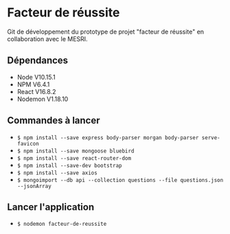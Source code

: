 # Facteur de réussite

Git de développement du prototype de projet "facteur de réussite" en collaboration avec le MESRI.

## Dépendances 

- Node  V10.15.1
- NPM V6.4.1
- React V16.8.2
- Nodemon V1.18.10

## Commandes à lancer


- `$ npm install --save express body-parser morgan body-parser serve-favicon`
- `$ npm install --save mongoose bluebird`
- `$ npm install --save react-router-dom`
- `$ npm install --save-dev bootstrap`
- `$ npm install --save axios`
- `$ mongoimport --db api --collection questions --file questions.json --jsonArray`


## Lancer l'application

- `$ nodemon facteur-de-reussite`
